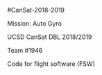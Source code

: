 #CanSat-2018-2019

Mission: Auto Gyro

UCSD CanSat DBL 2018/2019

Team #1946

Code for flight software (FSW)

